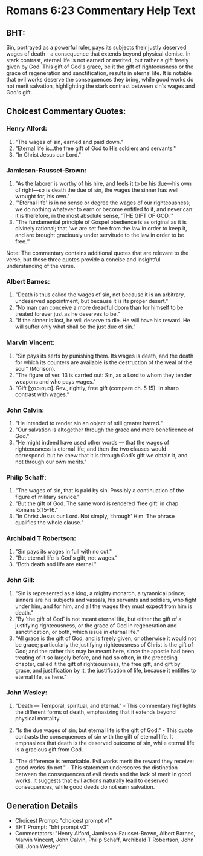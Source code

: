 # Romans 6:23 Commentary Help Text

## BHT:
Sin, portrayed as a powerful ruler, pays its subjects their justly deserved wages of death - a consequence that extends beyond physical demise. In stark contrast, eternal life is not earned or merited, but rather a gift freely given by God. This gift of God's grace, be it the gift of righteousness or the grace of regeneration and sanctification, results in eternal life. It is notable that evil works deserve the consequences they bring, while good works do not merit salvation, highlighting the stark contrast between sin's wages and God's gift.

## Choicest Commentary Quotes:
### Henry Alford:
1. "The wages of sin, earned and paid down."
2. "Eternal life is...the free gift of God to His soldiers and servants."
3. "In Christ Jesus our Lord."

### Jamieson-Fausset-Brown:
1. "As the laborer is worthy of his hire, and feels it to be his due—his own of right—so is death the due of sin, the wages the sinner has well wrought for, his own."
2. "'Eternal life' is in no sense or degree the wages of our righteousness; we do nothing whatever to earn or become entitled to it, and never can: it is therefore, in the most absolute sense, 'THE GIFT OF GOD.'"
3. "The fundamental principle of Gospel obedience is as original as it is divinely rational; that 'we are set free from the law in order to keep it, and are brought graciously under servitude to the law in order to be free.'"

Note: The commentary contains additional quotes that are relevant to the verse, but these three quotes provide a concise and insightful understanding of the verse.

### Albert Barnes:
1. "Death is thus called the wages of sin, not because it is an arbitrary, undeserved appointment, but because it is its proper desert."
2. "No man can conceive a more dreadful doom than for himself to be treated forever just as he deserves to be."
3. "If the sinner is lost, he will deserve to die. He will have his reward. He will suffer only what shall be the just due of sin."

### Marvin Vincent:
1. "Sin pays its serfs by punishing them. Its wages is death, and the death for which its counters are available is the destruction of the weal of the soul" (Morison).
2. "The figure of ver. 13 is carried out: Sin, as a Lord to whom they tender weapons and who pays wages."
3. "Gift [χαρισμα]. Rev., rightly, free gift (compare ch. 5 15). In sharp contrast with wages."

### John Calvin:
1. "He intended to render sin an object of still greater hatred."
2. "Our salvation is altogether through the grace and mere beneficence of God."
3. "He might indeed have used other words — that the wages of righteousness is eternal life; and then the two clauses would correspond: but he knew that it is through God’s gift we obtain it, and not through our own merits."

### Philip Schaff:
1. "The wages of sin, that is paid by sin. Possibly a continuation of the figure of military service."
2. "But the gift of God. The same word is rendered ‘free gift’ in chap. Romans 5:15-16."
3. "In Christ Jesus our Lord. Not simply, ‘through’ Him. The phrase qualifies the whole clause."

### Archibald T Robertson:
1. "Sin pays its wages in full with no cut."
2. "But eternal life is God's gift, not wages."
3. "Both death and life are eternal."

### John Gill:
1. "Sin is represented as a king, a mighty monarch, a tyrannical prince; sinners are his subjects and vassals, his servants and soldiers, who fight under him, and for him, and all the wages they must expect from him is death."
2. "By 'the gift of God' is not meant eternal life, but either the gift of a justifying righteousness, or the grace of God in regeneration and sanctification, or both, which issue in eternal life."
3. "All grace is the gift of God, and is freely given, or otherwise it would not be grace; particularly the justifying righteousness of Christ is the gift of God; and the rather this may be meant here, since the apostle had been treating of it so largely before, and had so often, in the preceding chapter, called it the gift of righteousness, the free gift, and gift by grace, and justification by it, the justification of life, because it entitles to eternal life, as here."

### John Wesley:
1. "Death — Temporal, spiritual, and eternal." - This commentary highlights the different forms of death, emphasizing that it extends beyond physical mortality. 

2. "Is the due wages of sin; but eternal life is the gift of God." - This quote contrasts the consequences of sin with the gift of eternal life. It emphasizes that death is the deserved outcome of sin, while eternal life is a gracious gift from God. 

3. "The difference is remarkable. Evil works merit the reward they receive: good works do not." - This statement underscores the distinction between the consequences of evil deeds and the lack of merit in good works. It suggests that evil actions naturally lead to deserved consequences, while good deeds do not earn salvation.


## Generation Details
- Choicest Prompt: "choicest prompt v1"
- BHT Prompt: "bht prompt v3"
- Commentators: "Henry Alford, Jamieson-Fausset-Brown, Albert Barnes, Marvin Vincent, John Calvin, Philip Schaff, Archibald T Robertson, John Gill, John Wesley"
